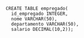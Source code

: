     CREATE TABLE empregado(
      id_empregado INTEGER,
      nome VARCHAR(50),
      departamento VARCHAR(50),
      salario DECIMAL(10,2));
